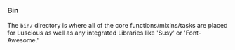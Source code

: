 ### Bin

The `bin/` directory is where all of the core functions/mixins/tasks are placed for Luscious as well as any integrated Libraries like 'Susy' or 'Font-Awesome.'